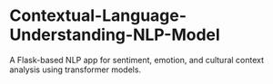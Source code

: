 # Contextual-Language-Understanding-NLP-Model
A Flask-based NLP app for sentiment, emotion, and cultural context analysis using transformer models.
